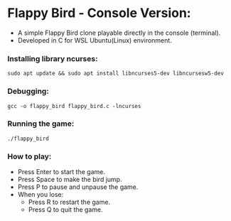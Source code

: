 # Flappy Bird - Console Version:
* A simple Flappy Bird clone playable directly in the console (terminal).
* Developed in C for WSL Ubuntu(Linux) environment.

### Installing library ncurses:
```
sudo apt update && sudo apt install libncurses5-dev libncursesw5-dev
```

### Debugging:
```
gcc -o flappy_bird flappy_bird.c -lncurses
```

### Running the game:
```
./flappy_bird
```

### How to play:
* Press Enter to start the game.
* Press Space to make the bird jump.
* Press P to pause and unpause the game.
* When you lose:
    * Press R to restart the game.
    * Press Q to quit the game.